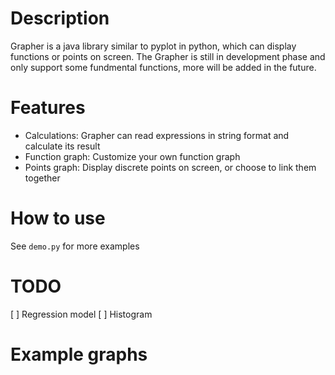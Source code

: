 # Description
Grapher is a java library similar to pyplot in python, which can display functions or points on screen. The Grapher is still in development phase and only support some fundmental functions, more will be added in the future.

# Features
- Calculations: Grapher can read expressions in string format and calculate its result
- Function graph: Customize your own function graph
- Points graph: Display discrete points on screen, or choose to link them together

# How to use
See `demo.py` for more examples

# TODO
[ ] Regression model
[ ] Histogram

# Example graphs
